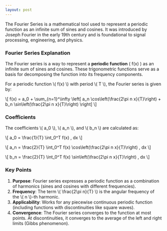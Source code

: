 ```yaml
---
layout: post
---
```


The Fourier Series is a mathematical tool used to represent a periodic function as an infinite sum of sines and cosines. It was introduced by Joseph Fourier in the early 19th century and is foundational to signal processing, engineering, and physics.

### Fourier Series Explanation

The Fourier series is a way to represent a **periodic function** \( f(x) \) as an infinite sum of sines and cosines. These trigonometric functions serve as a basis for decomposing the function into its frequency components.

For a periodic function \\( f(x) \\) with period \\( T \\), the Fourier series is given by:

\\[
f(x) = a_0 + \sum_{n=1}^\infty \left[ a_n \cos\left(\frac{2\pi n x}{T}\right) + b_n \sin\left(\frac{2\pi n x}{T}\right) \right]
\\]

### Coefficients
The coefficients \\( a_0 \\), \\( a_n \\), and \\( b_n \\) are calculated as:

\\[
a_0 = \frac{1}{T} \int_0^T f(x) \, dx
\\]

\\[
a_n = \frac{2}{T} \int_0^T f(x) \cos\left(\frac{2\pi n x}{T}\right) \, dx
\\]

\\[
b_n = \frac{2}{T} \int_0^T f(x) \sin\left(\frac{2\pi n x}{T}\right) \, dx
\\]

### Key Points
1. **Purpose**: Fourier series expresses a periodic function as a combination of harmonics (sines and cosines with different frequencies).
2. **Frequency**: The term \\( \frac{2\pi n}{T} \\) is the angular frequency of the \\( n \\)-th harmonic.
3. **Applicability**: Works for any piecewise continuous periodic function (including functions with discontinuities like square waves).
4. **Convergence**: The Fourier series converges to the function at most points. At discontinuities, it converges to the average of the left and right limits (Gibbs phenomenon).

